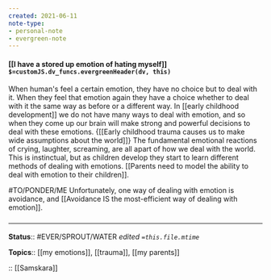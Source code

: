 ```yaml
---
created: 2021-06-11
note-type:
- personal-note
- evergreen-note
---
```


#### [[I have a stored up emotion of hating myself]] `$=customJS.dv_funcs.evergreenHeader(dv, this)`

When human's feel a certain emotion, they have no choice but to deal with it. When they feel that emotion again they have a choice whether to deal with it the same way as before or a different way. In [[early childhood development]] we do not have many ways to deal with emotion, and so when they come up our brain will make strong and powerful decisions to deal with these emotions. {[[Early childhood trauma causes us to make wide assumptions about the world]]} The fundamental emotional reactions of crying, laughter, screaming, are all apart of how we deal with the world. This is instinctual, but as children develop they start to learn different methods of dealing with emotions. [[Parents need to model the ability to deal with emotion to their children]]. 

#TO/PONDER/ME 
Unfortunately, one way of dealing with emotion is avoidance, and [[Avoidance IS the most-efficient way of dealing with emotion]]. 

### <hr class="footnote"/>

**Status**:: #EVER/SPROUT/WATER 
*edited `=this.file.mtime`*

**Topics**:: [[my emotions]], [[trauma]], [[my parents]]


:: [[Samskara]]